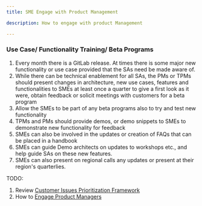 ```yaml
---
title: SME Engage with Product Management 

description: How to engage with product Management

---
```


### **Use Case/ Functionality Training/ Beta Programs**

1. Every month there is a GitLab release. At times there is some major new functionality or use case provided that the SAs need be made aware of.  
2. While there can be technical enablement for all SAs, the PMs or TPMs should present changes in architecture, new use cases, features and functionalities to SMEs at least once a quarter to give a first look as it were, obtain feedback or solicit meetings with customers for a beta program  
3. Allow the SMEs to be part of any beta programs also to try and test new functionality  
4. TPMs and PMs should provide demos, or demo snippets to SMEs to demonstrate new functionality for feedback  
5. SMEs can also be involved in the updates or creation of FAQs that can be placed in a handbook  
6. SMEs can guide Demo architects on updates to workshops etc., and help guide SAs on these new features.  
7. SMEs can also present on regional calls any updates or present at their region's quarterlies.

TODO:

1. Review [Customer Issues Prioritization Framework](/handbook/product/product-processes/customer-issues-prioritization-framework/)  
2. How to [Engage Product Managers](/handbook/product/product-management/\#how-to-engage-product-managers)
